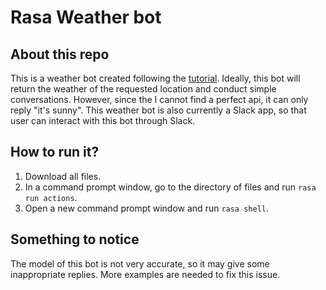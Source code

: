 # Rasa Weather bot
## About this repo
This is a weather bot created following the [tutorial](https://www.geeksforgeeks.org/chatbots-using-python-and-rasa/). Ideally, this bot will return the weather of the requested location and conduct simple conversations. However, since the I cannot find a perfect api, it can only reply "it's sunny". This weather bot is also currently a Slack app, so that user can interact with this bot through Slack.

## How to run it?
1. Download all files.
3. In a command prompt window, go to the directory of files and run `rasa run actions`.
4. Open a new command prompt window and run `rasa shell`.

## Something to notice
The model of this bot is not very accurate, so it may give some inappropriate replies. More examples are needed to fix this issue.

